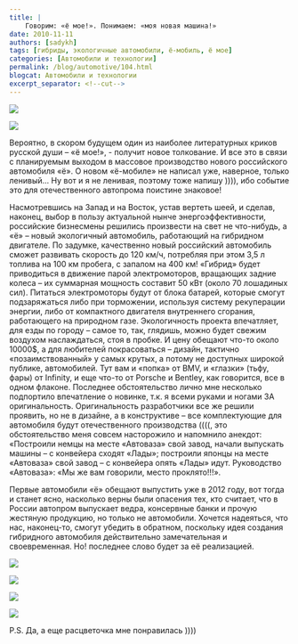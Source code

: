 ```yaml
---
title: |
    Говорим: «ё мое!». Понимаем: «моя новая машина!»
date: 2010-11-11
authors: [sadykh]
tags: [гибриды, экологичные автомобили, ё-мобиль, ё мое]
categories: [Автомобили и технологии]
permalink: /blog/automotive/104.html
blogcat: Автомобили и технологии
excerpt_separator: <!--cut-->
---
```



![](http://itw66.ru/uploads/images/00/00/05/2010/11/11/f832b5.jpg)


![](http://itw66.ru/uploads/images/00/00/05/2010/11/11/b949e6.jpg)


Вероятно, в скором будущем один из наиболее литературных криков русской души – «ё мое!», - получит новое толкование. И все это в связи с планируемым выходом в массовое производство нового  российского автомобиля «ё». 
О новом «ё-мобиле» не написал уже, наверное,  только ленивый… Ну вот и я не ленивая, поэтому тоже напишу )))), ибо событие это для отечественного автопрома поистине знаковое!


<!--cut-->


Насмотревшись на Запад и на Восток,  устав вертеть шеей, и сделав, наконец, выбор в пользу актуальной нынче энергоэффективности, российские бизнесмены решились произвести на свет не что-нибудь, а «ё» – новый экологичный автомобиль, работающий на гибридном двигателе. 
По задумке, качественно новый российский автомобиль сможет развивать скорость до 120 км/ч, потребляя при этом 3,5 л топлива на 100 км пробега, с запалом на 400 км!  «Гибрид» будет приводиться в движение парой электромоторов, вращающих задние колеса – их суммарная мощность составит 50 кВт (около 70 лошадиных сил). Питаться электромоторы будут от блока батарей, которые смогут подзаряжаться либо при торможении, используя систему рекуперации энергии, либо от компактного двигателя внутреннего сгорания, работающего на природном газе.
Экологичность проекта впечатляет, для езды по городу – самое то, так, глядишь, можно будет свежим воздухом наслаждаться, стоя в пробке. И цену обещают что-то около 10000$, а для любителей покрасоваться – дизайн, тактично «позаимствованный» у самых крутых, а потому не доступных широкой публике, автомобилей. Тут вам и «попка» от BMV, и «глазки» (тьфу, фары) от Infinity, и еще что-то от Porsche и Bentley, как говорится, все в одном флаконе. Последнее обстоятельство лично мне несколько подпортило впечатление о новинке, т.к. я всеми руками и ногами ЗА оригинальность.  Оригинальность разработчики все же решили проявить, но не в дизайне, а в конструктиве – все комплектующие для автомобиля будут отечественного производства ((((, это обстоятельство меня совсем насторожило и напомнило анекдот: «Построили немцы на месте «Автоваза» свой завод, начали выпускать машины – с конвейера сходят «Лады»; построили японцы на месте «Автоваза» свой завод – с конвейера опять «Лады» идут. Руководство «Автоваза»: «Мы же вам говорили, место проклято!!!».

Первые автомобили «ё» обещают выпустить уже в 2012 году, вот тогда и станет ясно, насколько верны были опасения тех, кто считает, что в России автопром выпускает ведра, консервные банки и прочую жестяную продукцию, но только не автомобили. Хочется надеяться, что нас, наконец-то, смогут убедить в обратном, поскольку идея создания гибридного автомобиля действительно замечательная и своевременная. Но! последнее слово будет за её реализацией. 


![](http://itw66.ru/uploads/images/00/00/05/2010/11/11/96edf3.jpg)



![](http://itw66.ru/uploads/images/00/00/05/2010/11/11/7aecd8.jpg)



![](http://itw66.ru/uploads/images/00/00/05/2010/11/11/076624.jpg)



![](http://itw66.ru/uploads/images/00/00/05/2010/11/11/1d726e.jpg)


P.S. Да, а еще расцветочка мне понравилась ))))
